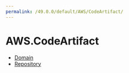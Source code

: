 ```yaml
---
permalink: /49.0.0/default/AWS/CodeArtifact/
---
```


# AWS.CodeArtifact



* [Domain](Domain.md)
* [Repository](Repository.md)